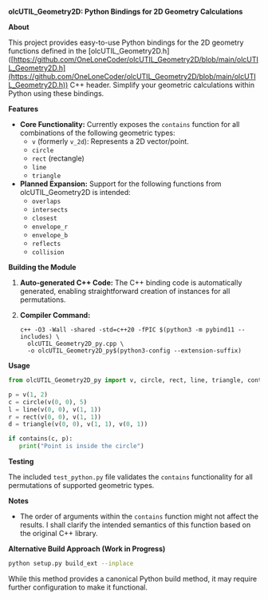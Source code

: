 **olcUTIL_Geometry2D: Python Bindings for 2D Geometry Calculations**

**About**

This project provides easy-to-use Python bindings for the 2D geometry
functions defined in the [olcUTIL_Geometry2D.h]
([https://github.com/OneLoneCoder/olcUTIL_Geometry2D/blob/main/olcUTIL_Geometry2D.h](https://github.com/OneLoneCoder/olcUTIL_Geometry2D/blob/main/olcUTIL_Geometry2D.h))
C++ header. Simplify your geometric calculations within Python using
these bindings.

**Features**

* **Core Functionality:** Currently exposes the `contains` function for all combinations of the following geometric types: 
    *  `v` (formerly `v_2d`): Represents a 2D vector/point.
    * `circle` 
    * `rect` (rectangle)
    * `line`
    * `triangle`
* **Planned Expansion:** Support for the following functions from olcUTIL_Geometry2D is intended:
    * `overlaps`
    * `intersects`
    * `closest`
    * `envelope_r`
    * `envelope_b`
    * `reflects`
    * `collision`

**Building the Module**

1. **Auto-generated C++ Code:** The C++ binding code is automatically
   generated, enabling straightforward creation of instances for all
   permutations.

2. **Compiler Command:**
   ```
   c++ -O3 -Wall -shared -std=c++20 -fPIC $(python3 -m pybind11 --includes) \
     olcUTIL_Geometry2D_py.cpp \
     -o olcUTIL_Geometry2D_py$(python3-config --extension-suffix)
   ```

**Usage**

```python
from olcUTIL_Geometry2D_py import v, circle, rect, line, triangle, contains

p = v(1, 2)
c = circle(v(0, 0), 5)
l = line(v(0, 0), v(1, 1))
r = rect(v(0, 0), v(1, 1))
d = triangle(v(0, 0), v(1, 1), v(0, 1))

if contains(c, p):
   print("Point is inside the circle")
```

**Testing**

The included `test_python.py` file validates the `contains` functionality for all permutations of supported geometric types.

**Notes**

* The order of arguments within the `contains` function might not
  affect the results. I shall clarify the intended semantics of this
  function based on the original C++ library.

**Alternative Build Approach (Work in Progress)**

```sh
python setup.py build_ext --inplace 
```
While this method provides a canonical Python build method, it may require further configuration to make it functional. 
